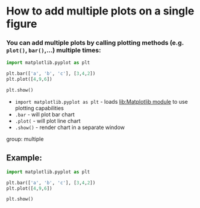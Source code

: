 # How to add multiple plots on a single figure

### You can add multiple plots by calling plotting methods (e.g. `plot()`, `bar()`,...) multiple times:

```python
import matplotlib.pyplot as plt

plt.bar(['a', 'b', 'c'], [3,4,2])
plt.plot([4,9,6])

plt.show()
```

- `import matplotlib.pyplot as plt` - loads [lib:Matplotlib module](python-matplotlib/how-to-install-matplotlib-python-lib-in-ubuntu-ubuntuversion) to use plotting capabilities
- `.bar` - will plot bar chart
- `.plot(` - will plot line chart
- `.show()` - render chart in a separate window

group: multiple

## Example: 
```python
import matplotlib.pyplot as plt

plt.bar(['a', 'b', 'c'], [3,4,2])
plt.plot([4,9,6])

plt.show()
```

